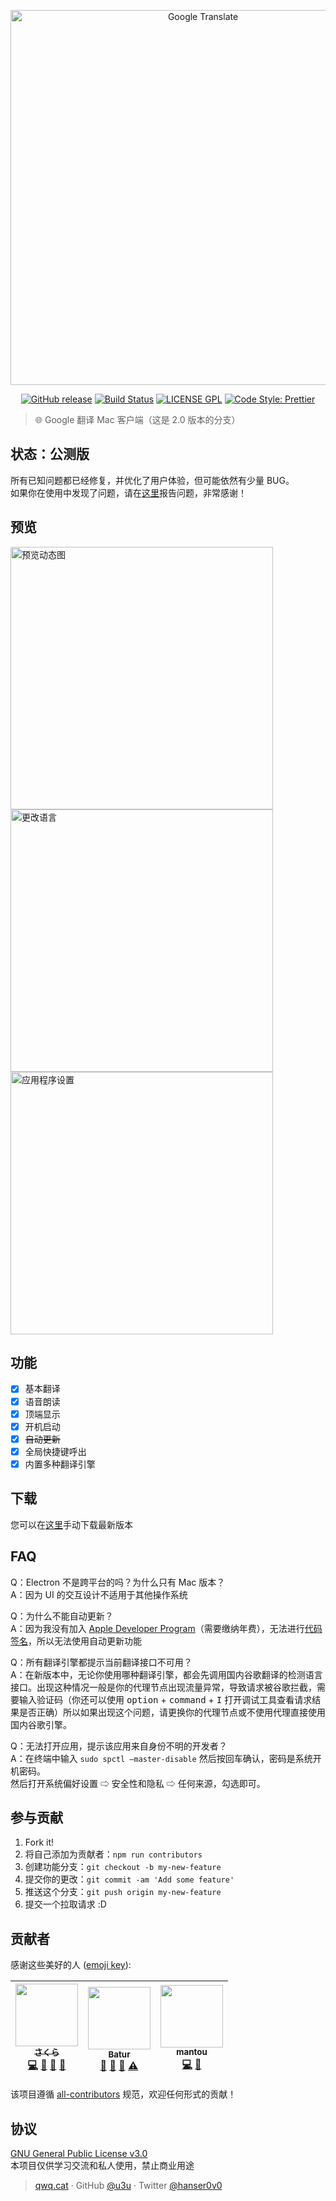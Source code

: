 <p align="center">
  <a href="https://github.com/MoeFE/GoogleTranslate">
    <img alt="Google Translate" src="https://i.loli.net/2018/07/01/5b38a1b1dcc25.png" width="600">
  </a>
</p>

<p align="center">
  <a href="https://github.com/MoeFE/GoogleTranslate/releases"><img alt="GitHub release" src="https://img.shields.io/github/release/MoeFE/GoogleTranslate.svg?style=for-the-badge"></a>
  <a href="https://travis-ci.org/MoeFE/GoogleTranslate"><img alt="Build Status" src="https://img.shields.io/travis/MoeFE/GoogleTranslate/dev.svg?style=for-the-badge"></a>
  <a href="./LICENSE"><img alt="LICENSE GPL" src="https://img.shields.io/badge/license-gpl-yellow.svg?style=for-the-badge"></a>
  <a href="https://github.com/prettier/prettier"><img alt="Code Style: Prettier" src="https://img.shields.io/badge/code_style-prettier-ff69b4.svg?style=for-the-badge"></a>
</p>

> 🌐 Google 翻译 Mac 客户端（这是 2.0 版本的分支）

## 状态：公测版

所有已知问题都已经修复，并优化了用户体验，但可能依然有少量 BUG。  
如果你在使用中发现了问题，请在[这里](https://github.com/MoeFE/GoogleTranslate/issues/new)报告问题，非常感谢！

## 预览

<img alt="预览动态图" src="https://i.loli.net/2018/07/17/5b4dfbda30200.gif" width="420">
<img alt="更改语言" src="https://i.loli.net/2018/07/17/5b4dfc253a5d7.png" width="420">
<img alt="应用程序设置" src="https://i.loli.net/2018/07/17/5b4dfc25357a1.png" width="420">

## 功能

- [x] 基本翻译
- [x] 语音朗读
- [x] 顶端显示
- [x] 开机启动
- [x] ~~自动更新~~
- [x] 全局快捷键呼出
- [x] 内置多种翻译引擎

## 下载

您可以在[这里](https://github.com/MoeFE/GoogleTranslate/releases/latest)手动下载最新版本

## FAQ

Q：Electron 不是跨平台的吗？为什么只有 Mac 版本？  
A：因为 UI 的交互设计不适用于其他操作系统

Q：为什么不能自动更新？  
A：因为我没有加入 [Apple Developer Program](https://developer.apple.com/programs/)（需要缴纳年费），无法进行[代码签名](https://electronjs.org/docs/tutorial/code-signing)，所以无法使用自动更新功能

Q：所有翻译引擎都提示当前翻译接口不可用？  
A：在新版本中，无论你使用哪种翻译引擎，都会先调用国内谷歌翻译的检测语言接口。出现这种情况一般是你的代理节点出现流量异常，导致请求被谷歌拦截，需要输入验证码（你还可以使用 <kbd>option</kbd> + <kbd>command</kbd> + <kbd>I</kbd> 打开调试工具查看请求结果是否正确）所以如果出现这个问题，请更换你的代理节点或不使用代理直接使用国内谷歌引擎。

Q：无法打开应用，提示该应用来自身份不明的开发者？  
A：在终端中输入 `sudo spctl –master-disable` 然后按回车确认，密码是系统开机密码。  
然后打开系统偏好设置 ⇨ 安全性和隐私 ⇨ 任何来源，勾选即可。

## 参与贡献

1.  Fork it!
2.  将自己添加为贡献者：`npm run contributors`
3.  创建功能分支：`git checkout -b my-new-feature`
4.  提交你的更改：`git commit -am 'Add some feature'`
5.  推送这个分支：`git push origin my-new-feature`
6.  提交一个拉取请求 :D

## 贡献者

感谢这些美好的人 ([emoji key](https://github.com/kentcdodds/all-contributors#emoji-key)):

<!-- ALL-CONTRIBUTORS-LIST:START - Do not remove or modify this section -->
<!-- prettier-ignore -->
| [<img src="https://avatars2.githubusercontent.com/u/20062482?v=4" width="100px;"/><br /><sub><b>さくら</b></sub>](https://qwq.cat)<br />[💻](https://github.com/MoeFE/GoogleTranslate/commits?author=u3u "Code") [📖](https://github.com/MoeFE/GoogleTranslate/commits?author=u3u "Documentation") [🎨](#design-u3u "Design") [🤔](#ideas-u3u "Ideas, Planning, & Feedback") | [<img src="https://avatars1.githubusercontent.com/u/9591690?v=4" width="100px;"/><br /><sub><b>Batur</b></sub>](https://github.com/Batur24)<br />[💬](#question-Batur24 "Answering Questions") [🐛](https://github.com/MoeFE/GoogleTranslate/issues?q=author%3ABatur24 "Bug reports") [🤔](#ideas-Batur24 "Ideas, Planning, & Feedback") [⚠️](https://github.com/MoeFE/GoogleTranslate/commits?author=Batur24 "Tests") | [<img src="https://avatars3.githubusercontent.com/u/3841872?v=4" width="100px;"/><br /><sub><b>mantou</b></sub>](https://github.com/mantou132)<br />[💻](https://github.com/MoeFE/GoogleTranslate/commits?author=mantou132 "Code") [🤔](#ideas-mantou132 "Ideas, Planning, & Feedback") |
| :---: | :---: | :---: |

<!-- ALL-CONTRIBUTORS-LIST:END -->

该项目遵循 [all-contributors](https://github.com/kentcdodds/all-contributors) 规范，欢迎任何形式的贡献！

## 协议

[GNU General Public License v3.0](./LICENSE)  
本项目仅供学习交流和私人使用，禁止商业用途

> [qwq.cat](https://qwq.cat) · GitHub [@u3u](https://github.com/u3u) · Twitter [@hanser0v0](https://twitter.com/hanser0v0)
